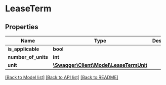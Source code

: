 # LeaseTerm

## Properties
Name | Type | Description | Notes
------------ | ------------- | ------------- | -------------
**is_applicable** | **bool** |  | [optional] 
**number_of_units** | **int** |  | [optional] 
**unit** | [**\Swagger\Client\Model\LeaseTermUnit**](LeaseTermUnit.md) |  | [optional] 

[[Back to Model list]](../README.md#documentation-for-models) [[Back to API list]](../README.md#documentation-for-api-endpoints) [[Back to README]](../README.md)


